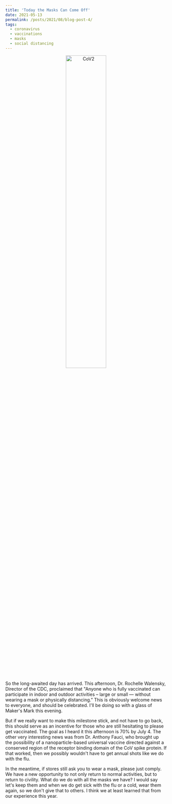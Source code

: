```yaml
---
title: 'Today the Masks Can Come Off'
date: 2021-05-13
permalink: /posts/2021/08/blog-post-4/
tags:
  - coronavirus
  - vaccinations
  - masks
  - social distancing
---
```


<center>
  <img src="https://specials-images.forbesimg.com/imageserve/5fa3b3a5d0807d12a38081c9/960x0.jpg" alt="CoV2" width="50%">
</center>
So the long-awaited day has arrived. This afternoon, Dr. Rochelle Walensky, Director of the CDC, proclaimed that "Anyone who is fully vaccinated can participate in indoor and outdoor activities – large or small — without wearing a mask or physically distancing.” This is obviously welcome news to everyone, and should be celebrated. I'll be doing so with a glass of Maker's Mark this evening.

But if we really want to make this milestone stick, and not have to go back, this should serve as an incentive for those who are still hesitating to please get vaccinated. The goal as I heard it this afternoon is 70% by July 4. The other very interesting news was from Dr. Anthony Fauci, who brought up the possibility of a nanoparticle-based universal vaccine directed against a conserved region of the receptor binding domain of the CoV spike protein. If that worked, then we possibly wouldn't have to get annual shots like we do with the flu.

In the meantime, if stores still ask you to wear a mask, please just comply. We have a new opportunity to not only return to normal activities, but to return to civility. What do we do with all the masks we have? I would say let's keep them and when we do get sick with the flu or a cold, wear them again, so we don't give that to others. I think we at least learned that from our experience this year.